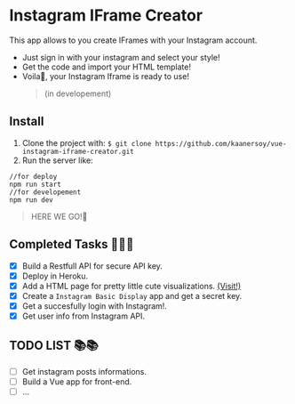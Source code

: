 # Instagram IFrame Creator

This app allows to you create IFrames with your Instagram account.

- Just sign in with your instagram and select your style!
- Get the code and import your HTML template!
- Voila🎉, your Instagram Iframe is ready to use!
  > (in developement)

## Install

1. Clone the project with: `$ git clone https://github.com/kaanersoy/vue-instagram-iframe-creator.git`
2. Run the server like:

```shell
//for deploy
npm run start
//for developement
npm run dev
```

> HERE WE GO!🤘

## Completed Tasks 🤯🤯😎

- [x] Build a Restfull API for secure API key.
- [x] Deploy in Heroku.
- [x] Add a HTML page for pretty little cute visualizations. [(Visit!)](https://whispering-anchorage-68692.herokuapp.com/)
- [x] Create a `Instagram Basic Display` app and get a secret key.
- [x] Get a succesfully login with Instagram!.
- [x] Get user info from Instagram API.

## TODO LIST 📚📚

- [ ] Get instagram posts informations.
- [ ] Build a Vue app for front-end.
- [ ] ...
